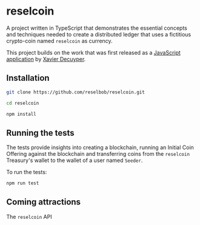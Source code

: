 # reselcoin

A project written in TypeScript that demonstrates the essential concepts and techniques needed to create a distributed ledger that uses a fictitious crypto-coin named `reselcoin` as currency.

This project builds on the work that was first released as a [JavaScript application](https://github.com/Savjee/SavjeeCoin) by [Xavier Decuyper](https://www.savjee.be/).

## Installation

```bash
git clone https://github.com/reselbob/reselcoin.git
```

```bash
cd reselcoin
```

```bash
npm install
```

## Running the tests

The tests provide insights into creating a blockchain, running an Initial Coin Offering against the blockchain and transferring coins from the `reselcoin` Treasury's wallet to the wallet of a user named `Seeder`.

To run the tests:

```bash
npm run test
```
## Coming attractions

The `reselcoin` API

